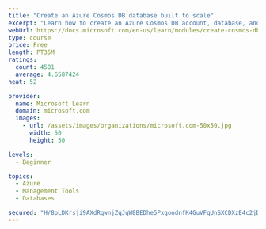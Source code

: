 ```yaml
---
title: "Create an Azure Cosmos DB database built to scale"
excerpt: "Learn how to create an Azure Cosmos DB account, database, and container built to scale as your application grows."
webUrl: https://docs.microsoft.com/en-us/learn/modules/create-cosmos-db-for-scale/
type: course
price: Free
length: PT35M
ratings:
  count: 4501
  average: 4.6587424
heat: 52

provider:
  name: Microsoft Learn
  domain: microsoft.com
  images:
    - url: /assets/images/organizations/microsoft.com-50x50.jpg
      width: 50
      height: 50

levels:
  - Beginner

topics:
  - Azure
  - Management Tools
  - Databases

secured: "H/8pLDKrsji9AXdRgwnjZqJqW8BEDhe5PxgoodnfK4GuVFqUnSXCDXzE4c2jDxGk6eDxXFJiO08pLBBSG2a+yDqZVfxeHIZOR8x/MdCVl4rawSjjvEyGvgBN5RSiIZd2pOZgTUIx/MrUGMXiHjlWvl+0LJr3cyo6aNUIjmANk4U0QV84vtjfLeAb4o08YnC+BLZvjMq9hFShtVtIM0JtUHra5fW+YPEfZjyC03Z+i2tffbZ21gyo7/xkLtwo5VTNx4esaAXLAzyincIue7D8cRwXRhq0DxpJzzPmV022FRU6uzm8a3Z2Pcq4oSEuASq2wCWHLV20jo5KwTjxdpru/FGY45Fb5BSChDiVc3gXequK8xnjgWibTnyO4tz+Rx70H1jGqgjIEyEUVobS9i7fteymmon4raSauwiXx4rxrlc=;b0CwNLhpAA87SQPdbf2Txw=="
---
```


